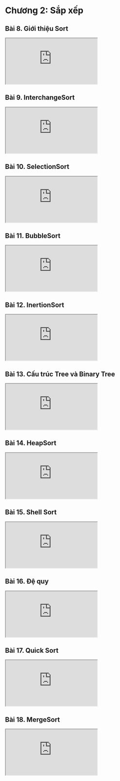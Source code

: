 
# Chương 2: Sắp xếp 

## Bài 8. Giới thiệu Sort

<div class="videoZen">
  <iframe src="https://drive.google.com/file/d/1sSUDwlEYEl3vdDKRJon5Wj89LZHdOovk/preview" allow="autoplay"></iframe>
</div>

## Bài 9. InterchangeSort

<div class="videoZen">
  <iframe src="https://drive.google.com/file/d/1Q86bKjbT4ya7tUZ0qv2-w6xNk77MUokq/preview" allow="autoplay"></iframe>
</div>

## Bài 10. SelectionSort

<div class="videoZen">
  <iframe src="https://drive.google.com/file/d/1rhZ2b0KdzxSOtu-VUt8TQMTpJKSYkG1m/preview" allow="autoplay"></iframe>
</div>

## Bài 11. BubbleSort

<div class="videoZen">
  <iframe src="https://drive.google.com/file/d/1BCJjfBeWDuaeud9NOZbqugCDjYrs5gu4/preview" allow="autoplay"></iframe>
</div>

## Bài 12. InertionSort

<div class="videoZen">
  <iframe src="https://drive.google.com/file/d/1p7PaUzISD5p0LEtkbb8Qc9P1xcyfK7q9/preview" allow="autoplay"></iframe>
</div>

## Bài 13. Cấu trúc Tree và Binary Tree

<div class="videoZen">
  <iframe src="https://drive.google.com/file/d/1aODDibD6yorDAC3DF3De5h_rJE8Y_Jry/preview" allow="autoplay"></iframe>
</div>

## Bài 14. HeapSort

<div class="videoZen">
  <iframe src="https://drive.google.com/file/d/1w0DRTIuK73AtB_lYP-NZhu9KRO7VdDuL/preview" allow="autoplay"></iframe>
</div>

## Bài 15. Shell Sort

<div class="videoZen">
  <iframe src="https://drive.google.com/file/d/1yNM5z_iUzsBU90J5N7nn2xembzdtNOER/preview" allow="autoplay"></iframe>
</div>

## Bài 16. Đệ quy

<div class="videoZen">
  <iframe src="https://drive.google.com/file/d/1a2VXRUQZxnvZUuLAsFlPj89c2BP9uf_9/preview" allow="autoplay"></iframe>
</div>

## Bài 17. Quick Sort

<div class="videoZen">
  <iframe src="https://drive.google.com/file/d/1SPwVG6VsOTHyJlyaGVo8JfQAZ0TjU4f6/preview" allow="autoplay"></iframe>
</div>

## Bài 18. MergeSort

<div class="videoZen">
  <iframe src="https://drive.google.com/file/d/19cys4KGnaVYfEeszslkS672X37G_r6aI/preview" allow="autoplay"></iframe>
</div>

